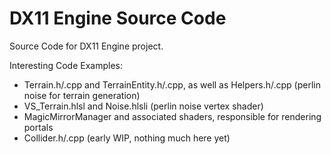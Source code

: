 # DX11 Engine Source Code
Source Code for DX11 Engine project.

Interesting Code Examples:

- Terrain.h/.cpp and TerrainEntity.h/.cpp, as well as Helpers.h/.cpp (perlin noise for terrain generation)
- VS_Terrain.hlsl and Noise.hlsli (perlin noise vertex shader)
- MagicMirrorManager and associated shaders, responsible for rendering portals
- Collider.h/.cpp (early WIP, nothing much here yet)
